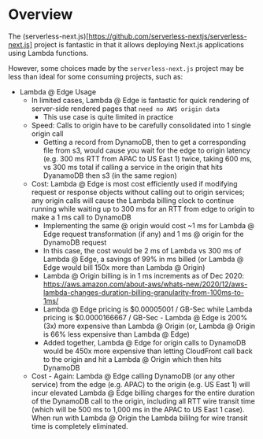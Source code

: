 # Overview

The (serverless-next.js)[https://github.com/serverless-nextjs/serverless-next.js] project is fantastic in that it allows deploying Next.js applications using Lambda functions.

However, some choices made by the `serverless-next.js` project may be less than ideal for some consuming projects, such as:

- Lambda @ Edge Usage
  - In limited cases, Lambda @ Edge is fantastic for quick rendering of server-side rendered pages that `need no AWS origin data`
    - This use case is quite limited in practice
  - Speed: Calls to origin have to be carefully consolidated into 1 single origin call
    - Getting a record from DynamoDB, then to get a corresponding file from s3, would cause you wait for the edge to origin latency (e.g. 300 ms RTT from APAC to US East 1) twice, taking 600 ms, vs 300 ms total if calling a service in the origin that hits DyanamoDB then s3 (in the same region)
  - Cost: Lambda @ Edge is most cost efficiently used if modifying request or response objects without calling out to origin services; any origin calls will cause the Lambda billing clock to continue running while waiting up to 300 ms for an RTT from edge to origin to make a 1 ms call to DynamoDB
    - Implementing the same @ origin would cost ~1 ms for Lambda @ Edge request transformation (if any) and 1 ms @ origin for the DynamoDB request
    - In this case, the cost would be 2 ms of Lambda vs 300 ms of Lambda @ Edge, a savings of 99% in ms billed (or Lambda @ Edge would bill 150x more than Lambda @ Origin)
    - Lambda @ Origin billing is in 1 ms increments as of Dec 2020: https://aws.amazon.com/about-aws/whats-new/2020/12/aws-lambda-changes-duration-billing-granularity-from-100ms-to-1ms/
    - Lambda @ Edge pricing is $0.00005001 / GB-Sec while Lambda pricing is $0.0000166667 / GB-Sec - Lambda @ Edge is 200% (3x) more expensive than Lambda @ Origin (or, Lambda @ Origin is 66% less expensive than Lambda @ Edge)
    - Added together, Lambda @ Edge for origin calls to DynamoDB would be 450x more expensive than letting CloudFront call back to the origin and hit a Lambda @ Origin which then hits DynamoDB
  - Cost - Again: Lambda @ Edge calling DynamoDB (or any other service) from the edge (e.g. APAC) to the origin (e.g. US East 1) will incur elevated Lambda @ Edge billing charges for the entire duration of the DynamoDB call to the origin, including all RTT wire transit time (which will be 500 ms to 1,000 ms in the APAC to US East 1 case). When run with Lambda @ Origin the Lambda bililng for wire transit time is completely eliminated.
